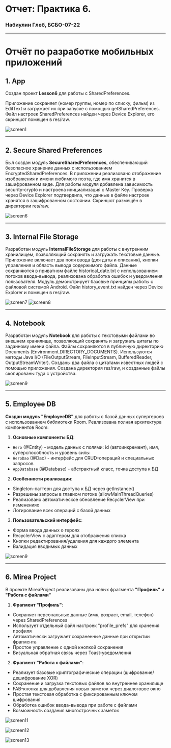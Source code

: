 # Отчет: Практика 6.
### Набиулин Глеб, БСБО-07-22

---
# Отчёт по разработке мобильных приложений

## 1. App

Создан проект **Lesson6** для работы с SharedPreferences.

Приложение сохраняет (номер группы, номер по списку, фильм) из EditText и загружает их при запуске с помощью getSharedPreferences.
Файл настроек SharedPreferences найден через Device Explorer, его скриншот помещен в res/raw.

![screen1]()

---
## 2. Secure Shared Preferences

Был создан модуль **SecureSharedPreferences**, обеспечивающий безопасное хранение данных с использованием EncryptedSharedPreferences. В приложении реализовано отображение изображения и имени любимого поэта, где имя хранится в зашифрованном виде. Для работы модуля добавлена зависимость security-crypto и настроена инициализация с Master Key. Проверка через Device Explorer подтвердила, что данные в файле настроек хранятся в зашифрованном состоянии. Скриншот размещён в директории res/raw.



![screen6]()

---
## 3. Internal File Storage

Разработан модуль **InternalFileStorage** для работы с внутренним хранилищем, позволяющий сохранять и загружать текстовые данные. Приложение включает два поля ввода (для даты и описания), кнопки управления и область вывода содержимого файла. Данные сохраняются в приватном файле historical_date.txt с использованием потоков ввода-вывода, реализована обработка ошибок и уведомления пользователя. Модуль демонстрирует базовые принципы работы с файловой системой Android. Файл history_event.txt найден через Device Explorer и помещен в res/raw.

![screen7]()
![screen8]()

---
## 4. Notebook

Разработан модуль **Notebook** для работы с текстовыми файлами во внешнем хранилище, позволяющий сохранять и загружать цитаты по заданному имени файла. Файлы сохраняются в публичную директорию Documents (Environment.DIRECTORY_DOCUMENTS). Используются методы Java I/O (FileOutputStream, FileInputStream, BufferedReader, OutputStreamWriter). Созданы два файла с цитатами известных людей с помощью приложения. Создана директория res/raw, и созданные файлы скопированы туда с устройства.

![screen9]()

---

## 5. Employee DB

**Создан модуль "EmployeeDB"** для работы с базой данных супергероев с использованием библиотеки Room. Реализована полная архитектура компонентов Room:

1. **Основные компоненты БД**:
- `Hero` (@Entity) - модель данных с полями: id (автоинкремент), имя, суперспособность и уровень силы
- `HeroDao` (@Dao) - интерфейс для CRUD-операций и специальных запросов
- `AppDatabase` (@Database) - абстрактный класс, точка доступа к БД

2. **Особенности реализации**:
- Singleton-паттерн для доступа к БД через getInstance()
- Разрешены запросы в главном потоке (allowMainThreadQueries)
- Реализовано автоматическое обновление RecyclerView при изменениях
- Логирование всех операций с базой данных

3. **Пользовательский интерфейс**:
- Форма ввода данных о героях
- RecyclerView с адаптером для отображения списка
- Кнопки редактирования/удаления для каждого элемента
- Валидация вводимых данных

![screen9]()


---

## 6. Mirea Project

В проекте MireaProject реализованы два новых фрагмента **"Профиль"** и **"Работа с файлами"**

1. **Фрагмент "Профиль"**:
- Сохраняет персональные данные (имя, возраст, email, телефон) через SharedPreferences
- Использует отдельный файл настроек "profile_prefs" для хранения профиля
- Автоматически загружает сохраненные данные при открытии фрагмента
- Простое управление с одной кнопкой сохранения
- Визуальная обратная связь через Toast-уведомления

2. **Фрагмент "Работа с файлами"**:
- Реализует базовые криптографические операции (шифрование/дешифрование XOR)
- Сохранение и загрузка текстовых файлов во внутреннее хранилище
- FAB-кнопка для добавления новых заметок через диалоговое окно
- Простая текстовая обработка с фиксированным ключом шифрования
- Обработка ошибок ввода-вывода при работе с файлами
- Возможность создания многострочных заметок


![screen11]()

![screen12]()

![screen13]()

